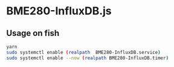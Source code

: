 # BME280-InfluxDB.js

## Usage on fish
```sh
yarn
sudo systemctl enable (realpath  BME280-InfluxDB.service)
sudo systemctl enable --now (realpath BME280-InfluxDB.timer)
```
